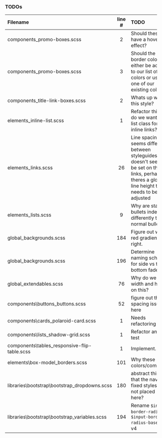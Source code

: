 ### TODOs
| Filename | line # | TODO
|:------|:------:|:------
| components\_promo-boxes.scss | 2 | Should these have a hover effect?
| components\_promo-boxes.scss | 3 | Should the border color either be added to our list of colors or use one of our existing colors?
| components\_title-link-boxes.scss | 2 | Whats up with this style?
| elements\_inline-list.scss | 1 | Refactor this -- do  we want a list class for inline links?
| elements\_links.scss | 26 | Line spacing seems different between styleguides -- doesn't seem to be set on these links, perhaps theres a global line height that needs to be adjusted
| elements\_lists.scss | 9 | Why are star bullets indented differently than normal bullets?
| global\_backgrounds.scss | 184 | Figure out which red gradient is right.
| global\_backgrounds.scss | 196 | Determine naming scheme for side vs top bottom fades
| global\_extendables.scss | 76 | Why do we set width and height on this?
| components\buttons\_buttons.scss | 52 | figure out the spacing issues here
| components\cards\_polaroid-card.scss | 1 | Needs refactoring
| components\lists\_shadow-grid.scss | 1 | Refactor and test
| components\tables\_responsive-flip-table.scss | 1 | Implement.
| elements\box-model\_borders.scss | 101 | Why these colors/combo's?
| libraries\bootstrap\bootstrap\_dropdowns.scss | 180 | abstract this so that the navbar fixed styles are not placed here?
| libraries\bootstrap\bootstrap\_variables.scss | 194 | Rename `$input-border-radius` to `$input-border-radius-base` in v4